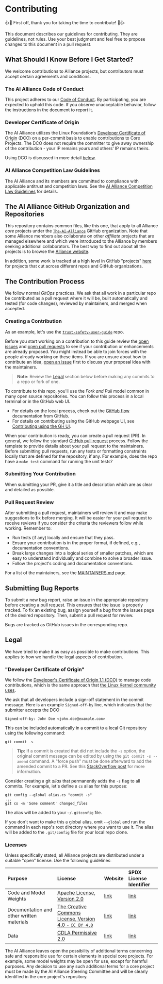 # Contributing

👍🎉 First off, thank you for taking the time to contribute! 🎉👍

This document describes our guidelines for contributing. They are guidelines, not rules. Use your best judgment and feel free to propose changes to this document in a pull request.

## What Should I Know Before I Get Started?

We welcome contributions to Alliance projects, but contributors must accept certain agreements and conditions.

### The AI Alliance Code of Conduct

This project adheres to our [Code of Conduct](https://github.com/The-AI-Alliance/community/blob/main/CODE_OF_CONDUCT.md). By participating, you are expected to uphold this code. If you observe unacceptable behavior, follow the instructions in the document to report it.

### Developer Certificate of Origin

The AI Alliance utilizes the Linux Foundation’s [Developer Certificate of Origin](https://developercertificate.org/) (DCO) on a per-commit basis to enable contributions to Core Projects. The DCO does not require the committer to give away ownership of the contribution - your IP remains yours and others' IP remains theirs.

Using DCO is discussed in more detail [below](#legal).

### AI Alliance Competition Law Guidelines

The AI Alliance and its members are committed to compliance with applicable antitrust and competition laws. See the [AI Alliance Competition Law Guidelines](https://ai-alliance.cdn.prismic.io/ai-alliance/ZnNNb5m069VX15Z1_AIAllianceCompetitionLawGuidelines.pdf) for details.

## The AI Alliance GitHub Organization and Repositories

This repository contains common files, like this one, that apply to all Alliance _core_ projects under the [`The-AI-Alliance`](https://github.com/The-AI-Alliance/) GitHub organization. Note that some Alliance members also collaborate on other _affiliate_ projects that are managed elsewhere and which were introduced to the Alliance by members seeking additional collaborators. The best way to find out about all the projects is to browse the [Alliance website](https://thealliance.ai/our-work).

In addition, some work is tracked at a high level in GitHub "projects" [here](https://github.com/orgs/The-AI-Alliance/projects) for projects that cut across different repos and GitHub organizations.

## The Contribution Process

We follow normal _GitOps_ practices. We ask that all work in a particular repo be contributed as a pull request where it will be, built automatically and tested (for code changes), reviewed by maintainers, and merged when accepted.

### Creating a Contribution

As an example, let's use the [`trust-safety-user-guide`](https://github.com/The-AI-Alliance/trust-safety-user-guide) repo.

Before you start working on a contribution to this guide review the [open issues](https://github.com/The-AI-Alliance/trust-safety-user-guide/issues) and [open pull requests](https://github.com/The-AI-Alliance/trust-safety-user-guide/pulls) to see if your contribution or enhancements are already proposed. You might instead be able to join forces with the people already working on these items. If you are unsure about how to contribute an idea, [open an issue](https://github.com/The-AI-Alliance/trust-safety-user-guide/issues) first to discuss your proposal idea with the maintainers.

> **Note:** Review the [Legal](#legal) section below before making any commits to a repo or fork of one.

To contribute to this repo, you'll use the *Fork and Pull* model common in many open source repositories. You can follow this process in a local terminal or in the GitHub web UI.

- For details on the local process, check out the [GitHub flow](https://docs.github.com/en/get-started/using-github/github-flow) documentation from GitHub.
- For details on contributing using the GitHub webpage UI, see [Contributing using the GH UI](docs/contributing_via_GH_UI.md).

When your contribution is ready, you can create a pull request (PR). In general, we follow the standard [GitHub pull request](https://help.github.com/en/articles/about-pull-requests) process. Follow the template to provide details about your pull request to the maintainers. Before submitting pull requests, run any tests or formatting constraints locally that are defined for the repository, if any. For example, does the repo have a `make test` command for running the unit tests?

### Submitting Your Contribution

When submitting your PR, give it a title and description which are as clear and detailed as possible.

### Pull Request Review

After submitting a pull request, maintainers will review it and may make suggestions to fix before merging. It will be easier for your pull request to receive reviews if you consider the criteria the reviewers follow while working. Remember to:

- Run tests (if any) locally and ensure that they pass.
- Ensure your contribution is in the proper format, if defined, e.g., documentation conventions.
- Break large changes into a logical series of smaller patches, which are easy to understand individually and combine to solve a broader issue.
- Follow the project's coding and documentation conventions.

For a list of the maintainers, see the [MAINTAINERS.md](https://github.com/The-AI-Alliance/community/blob/main/MAINTAINERS.md) page.

## Submitting Bug Reports

To submit a new bug report, raise an issue in the appropriate repository before creating a pull request. This ensures that the issue is properly tracked. To fix an existing bug, assign yourself a bug from the issues page of the desired repository. Then, submit a pull request for review.

Bugs are tracked as GitHub issues in the corresponding repo.

## Legal

We have tried to make it as easy as possible to make contributions.
This applies to how we handle the legal aspects of contribution.

### "Developer Certificate of Origin"

We follow the [Developer's Certificate of Origin 1.1 (DCO)][DCO] to manage code contributions, which is the same approach that [the Linux Kernel community uses][Linux-DCO]. 

We ask that all developers include a sign-off statement in the commit message. Here is an example `Signed-off-by` line, which indicates that the submitter accepts the DCO:

```text
Signed-off-by: John Doe <john.doe@example.com>
```

This can be included automatically in a commit to a local Git repository using the following command:

```shell
git commit -s
```

> **Tip:** If a commit is created that did not include the `-s` option, the original commit message can be edited by using the `git commit -s --amend` command. A "force push" must be done afterward to add the amended commit to a PR. See this [StackOverflow post](https://stackoverflow.com/questions/13043357/git-sign-off-previous-commits) for more information.

Consider creating a git _alias_ that permanently adds the `-s` flag to all commits. For example, let's define a `cs` alias for this purpose:

```shell
git config --global alias.cs "commit -s"
...
git cs -m 'Some comment' changed_files
```

The alias will be added to your `~/.gitconfig` file.

If you don't want to make this a global alias, omit `--global` and run the command in each repo's root directory where you want to use it. The alias will be added to the `.git/config` file for your local repo clone.

### Licenses

Unless specifically stated, all Alliance projects are
distributed under a suitable "open" license. Use the following guidelines:

| Purpose | License | Website | SPDX License Identifier |
| :------ | :------ | :------ | :---------------------- |
| Code and Model Weights| [Apache License, Version 2.0](LICENSE.Apache-2.0) | [link](http://www.apache.org/licenses/LICENSE-2.0) | [link](https://spdx.org/licenses/Apache-2.0) |
| Documentation and other written materials | [The Creative Commons License, Version 4.0 - `CC BY 4.0`](LICENSE.CC-BY-4.0) | [link](https://chooser-beta.creativecommons.org/) | [link](https://spdx.org/licenses/CC-BY-4.0.html) |
| Data | [CDLA Permissive 2.0](LICENSE.CDLA-2.0) | [link](https://cdla.dev/permissive-2-0/) | [link](https://spdx.org/licenses/CDLA-Permissive-2.0.html) |

The AI Alliance leaves open the possibility of additional terms concerning safe and responsible use for certain elements in special core projects. For example, some model weights may be open for use, except for harmful purposes. Any decision to use any such additional terms for a core project must be made by the AI Alliance Steering Committee and will be clearly identified in the core project's repository.

[DCO]: https://developercertificate.org/
[Linux-DCO]: https://docs.kernel.org/process/submitting-patches.html#sign-your-work-the-developer-s-certificate-of-origin
